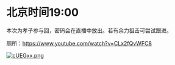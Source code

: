 # 北京时间19:00

本次为孝子参与回，密码会在直播中放出。若有余力狙击可尝试跟进。

厕所：https://www.youtube.com/watch?v=CLx2fQvWFC8

[![cUEGxx.png](https://z3.ax1x.com/2021/04/09/cUEGxx.png)](https://imgtu.com/i/cUEGxx)